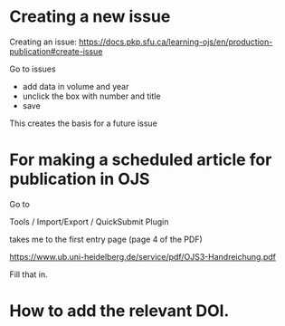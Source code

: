 # Creating a new issue

Creating an issue: https://docs.pkp.sfu.ca/learning-ojs/en/production-publication#create-issue

Go to issues

- add data in volume and year
- unclick the box with number and title 
- save

This creates the basis for a future issue

# For making a scheduled article for publication in OJS

Go to

Tools / Import/Export / QuickSubmit Plugin

takes me to the first entry page (page 4 of the PDF)

https://www.ub.uni-heidelberg.de/service/pdf/OJS3-Handreichung.pdf

Fill that in.

# How to add the relevant DOI.
